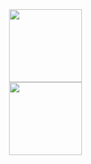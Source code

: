 </br>
</br>
</br>
<div align="center">

  <img height=128 src="doc/logo/cute-dark.png#gh-dark-mode-only"/>

</div>

<div align="center">

  <img height=128 src="doc/logo/cute-light.png#gh-light-mode-only"/>

</div>
</br>
</br>
